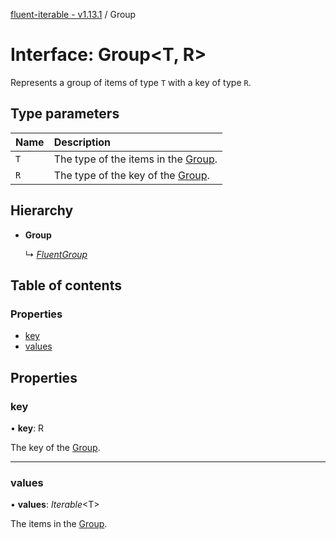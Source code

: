 [fluent-iterable - v1.13.1](../README.md) / Group

# Interface: Group<T, R\>

Represents a group of items of type `T` with a key of type `R`.

## Type parameters

Name | Description |
:------ | :------ |
`T` | The type of the items in the [Group](group.md).   |
`R` | The type of the key of the [Group](group.md).    |

## Hierarchy

* **Group**

  ↳ [*FluentGroup*](fluentgroup.md)

## Table of contents

### Properties

- [key](group.md#key)
- [values](group.md#values)

## Properties

### key

• **key**: R

The key of the [Group](group.md).

___

### values

• **values**: *Iterable*<T\>

The items in the [Group](group.md).
